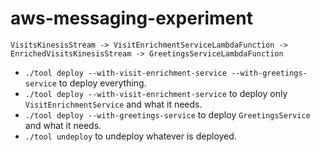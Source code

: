 # aws-messaging-experiment

`VisitsKinesisStream -> VisitEnrichmentServiceLambdaFunction -> EnrichedVisitsKinesisStream -> GreetingsServiceLambdaFunction`

* `./tool deploy --with-visit-enrichment-service --with-greetings-service` to deploy everything.
* `./tool deploy --with-visit-enrichment-service` to deploy only `VisitEnrichmentService` and what it needs.
* `./tool deploy --with-greetings-service` to deploy `GreetingsService` and what it needs.
* `./tool undeploy` to undeploy whatever is deployed.
